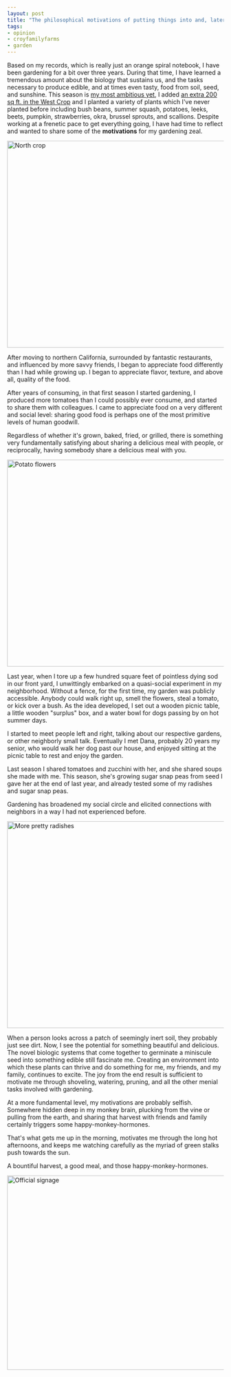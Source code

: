 ```yaml
---
layout: post
title: "The philosophical motivations of putting things into and, later pulling different things, out of the ground."
tags:
- opinion
- croyfamilyfarms
- garden
---
```


Based on my records, which is really just an orange spiral notebook, I
have been gardening for a bit over three years. During that time, I have
learned a tremendous amount about the biology that sustains us, and the
tasks necessary to produce edible, and at times even tasty, food from soil,
seed, and sunshine. This season is [my most ambitious
yet](/2017/04/24/the-2017-growing-season.html), I added [an extra 200 sq ft. in the West
Crop](/2017/05/07/planted-the-west-crop.html) and I planted a variety of
plants which I've never planted before including bush beans, summer squash,
potatoes, leeks, beets, pumpkin, strawberries, okra, brussel sprouts, and
scallions. Despite working at a frenetic pace to get everything going, I have
had time to reflect and wanted to share some of the **motivations** for my
gardening zeal.

<a data-flickr-embed="true"  href="https://www.flickr.com/photos/agentdero/34128361464/in/album-72157683158804366/" title="North crop"><img src="https://c1.staticflickr.com/5/4225/34128361464_22c3c1561d_z.jpg" width="640" height="480" alt="North crop"></a>

After moving to northern California, surrounded by fantastic restaurants, and
influenced by more savvy friends, I began to appreciate food differently than I
had while growing up. I began to appreciate flavor, texture, and above all,
quality of the food.

After years of consuming, in that first season I started gardening, I produced
more tomatoes than I could possibly ever consume, and started to share them
with colleagues. I came to appreciate food on a very different and social
level: sharing good food is perhaps one of the most primitive levels of
human goodwill.

Regardless of whether it's grown, baked, fried, or grilled, there is something
very fundamentally satisfying about sharing a delicious meal with people, or
reciprocally, having somebody share a delicious meal with you.

<a data-flickr-embed="true"
href="https://www.flickr.com/photos/agentdero/34096099343/in/album-72157683158804366/"
title="Potato flowers"><img
src="https://c1.staticflickr.com/5/4196/34096099343_a7f8a80293_z.jpg"
width="640" height="480" alt="Potato flowers"></a>

Last year, when I tore up a few hundred square feet of pointless dying sod in
our front yard, I unwittingly embarked on a quasi-social experiment in my
neighborhood. Without a fence, for the first time, my garden was publicly
accessible. Anybody could walk right up, smell the flowers, steal a tomato, or
kick over a bush. As the idea developed, I set out a wooden picnic table, a
little wooden "surplus" box,  and a water bowl for dogs passing by on hot
summer days.

I started to meet people left and right, talking about our respective
gardens, or other neighborly small talk. Eventually I met Dana, probably 20
years my senior, who would walk her dog past our house, and enjoyed
sitting at the picnic table to rest and enjoy the garden.

Last season I shared tomatoes and zucchini with her, and she shared soups she
made with me. This season, she's growing sugar snap peas from seed I gave her
at the end of last year, and already tested some of my radishes and sugar snap
peas.

Gardening has broadened my social circle and elicited connections with
neighbors in a way I had not experienced before.

<a data-flickr-embed="true"  href="https://www.flickr.com/photos/agentdero/34432247822/in/album-72157683158804366/" title="More pretty radishes"><img src="https://c1.staticflickr.com/5/4158/34432247822_25c311b45f_z.jpg" width="640" height="480" alt="More pretty radishes"></a>

When a person looks across a patch of seemingly inert soil, they probably just see dirt.
Now, I see the potential for something beautiful and delicious. The novel
biologic systems that come together to germinate a miniscule seed into
something edible still fascinate me. Creating an environment into which these
plants can thrive and do something for me, my friends, and my family, continues
to excite. The joy from the end result is sufficient to motivate me through
shoveling, watering, pruning, and all the other menial tasks involved with
gardening.

At a more fundamental level, my motivations are probably selfish. Somewhere
hidden deep in my monkey brain, plucking from the vine or pulling from the
earth, and sharing that harvest with friends and family certainly triggers some
happy-monkey-hormones.

That's what gets me up in the morning, motivates me through the long hot
afternoons, and keeps me watching carefully as the myriad of green stalks push
towards the sun.


A bountiful harvest, a good meal, and those happy-monkey-hormones.


<a data-flickr-embed="true"  href="https://www.flickr.com/photos/agentdero/34790087732/in/album-72157683158804366/" title="Official signage"><img src="https://c1.staticflickr.com/5/4268/34790087732_6bd3ef4978_z.jpg" width="640" height="451" alt="Official signage"></a>
